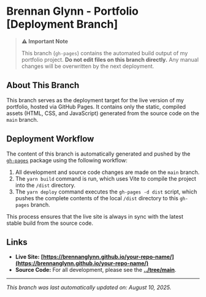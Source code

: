 # Brennan Glynn - Portfolio [Deployment Branch]

> **⚠️ Important Note**
>
> This branch (`gh-pages`) contains the automated build output of my portfolio project. **Do not edit files on this branch directly.** Any manual changes will be overwritten by the next deployment.

## About This Branch

This branch serves as the deployment target for the live version of my portfolio, hosted via GitHub Pages. It contains only the static, compiled assets (HTML, CSS, and JavaScript) generated from the source code on the `main` branch.

## Deployment Workflow

The content of this branch is automatically generated and pushed by the [`gh-pages`](https://www.npmjs.com/package/gh-pages) package using the following workflow:

1.  All development and source code changes are made on the `main` branch.
2.  The `yarn build` command is run, which uses Vite to compile the project into the `/dist` directory.
3.  The `yarn deploy` command executes the `gh-pages -d dist` script, which pushes the complete contents of the local `/dist` directory to this `gh-pages` branch.

This process ensures that the live site is always in sync with the latest stable build from the source code.

## Links

* **Live Site:** **[https://brennanglynn.github.io/your-repo-name/](https://brennanglynn.github.io/your-repo-name/)**
* **Source Code:** For all development, please see the **[../tree/main](../tree/main)**.

---

*This branch was last automatically updated on: August 10, 2025.*
